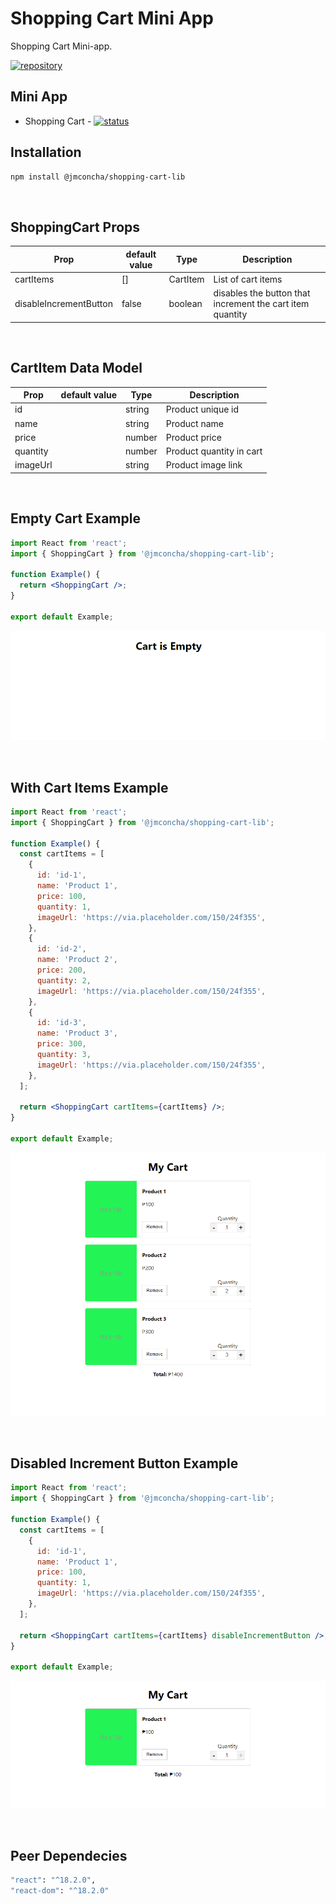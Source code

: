 # Shopping Cart Mini App

Shopping Cart Mini-app.

[![repository](https://img.shields.io/badge/repo-github-orange)](https://github.com/jmconcha/shopping-cart-lib)

## Mini App

- Shopping Cart - [![status](https://img.shields.io/badge/DONE-green)](#)

## Installation

```sh
npm install @jmconcha/shopping-cart-lib
```

&nbsp;

## ShoppingCart Props

| Prop                   | default value | Type     | Description                                               |
| ---------------------- | ------------- | -------- | --------------------------------------------------------- |
| cartItems              | []            | CartItem | List of cart items                                        |
| disableIncrementButton | false         | boolean  | disables the button that increment the cart item quantity |

&nbsp;

## CartItem Data Model

| Prop     | default value | Type   | Description              |
| -------- | ------------- | ------ | ------------------------ |
| id       |               | string | Product unique id        |
| name     |               | string | Product name             |
| price    |               | number | Product price            |
| quantity |               | number | Product quantity in cart |
| imageUrl |               | string | Product image link       |

&nbsp;

## Empty Cart Example

```jsx
import React from 'react';
import { ShoppingCart } from '@jmconcha/shopping-cart-lib';

function Example() {
  return <ShoppingCart />;
}

export default Example;
```

![Empty Cart Example](./static/images/cart-empty.png 'Empty Cart Example')

&nbsp;

## With Cart Items Example

```jsx
import React from 'react';
import { ShoppingCart } from '@jmconcha/shopping-cart-lib';

function Example() {
  const cartItems = [
    {
      id: 'id-1',
      name: 'Product 1',
      price: 100,
      quantity: 1,
      imageUrl: 'https://via.placeholder.com/150/24f355',
    },
    {
      id: 'id-2',
      name: 'Product 2',
      price: 200,
      quantity: 2,
      imageUrl: 'https://via.placeholder.com/150/24f355',
    },
    {
      id: 'id-3',
      name: 'Product 3',
      price: 300,
      quantity: 3,
      imageUrl: 'https://via.placeholder.com/150/24f355',
    },
  ];

  return <ShoppingCart cartItems={cartItems} />;
}

export default Example;
```

![With Cart Items Example](./static/images/with-cart-items.png 'With Cart Items Example')

&nbsp;

## Disabled Increment Button Example

```jsx
import React from 'react';
import { ShoppingCart } from '@jmconcha/shopping-cart-lib';

function Example() {
  const cartItems = [
    {
      id: 'id-1',
      name: 'Product 1',
      price: 100,
      quantity: 1,
      imageUrl: 'https://via.placeholder.com/150/24f355',
    },
  ];

  return <ShoppingCart cartItems={cartItems} disableIncrementButton />;
}

export default Example;
```

![Disabled Increment Button Example](./static/images/disabled-increment-button.png 'Disabled Increment Button Example')

&nbsp;

## Peer Dependecies

```sh
"react": "^18.2.0",
"react-dom": "^18.2.0"
```
